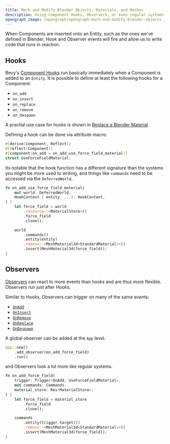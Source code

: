 ```yaml
---
title: Mark and Modify Blender Objects, Materials, and Meshes
description: Using Component Hooks, Observers, or even regular systems in addition to inserted Components in Blender, we can modify entities directly, whenever we want.
opengraph_image: /opengraph/opengraph-mark-and-modify-blender-objects.jpg
---
```


When Components are inserted onto an Entity, such as the ones we've defined in Blender, Hook and Observer events will fire and allow us to write code that runs in reaction.

## Hooks

Bevy's [Component Hooks](https://docs.rs/bevy/0.16.0-rc.3/bevy/prelude/trait.Component.html#adding-components-hooks) run basically immediately when a Component is added to an `Entity`. It is possible to define at least the following hooks for a Component:

- `on_add`
- `on_insert`
- `on_replace`
- `on_remove`
- `on_despawn`

A practial use case for hooks is shown in [Replace a Blender Material](/docs/replace-a-blender-material).

Defining a hook can be done via attribute macro:

```rust
#[derive(Component, Reflect)]
#[reflect(Component)]
#[component(on_add = on_add_use_force_field_material)]
struct UseForceFieldMaterial;
```

Its notable that the hook function has a different signature than the systems you might be more used to writing, and things like `commands` need to be accessed via the `DeferredWorld`.

```rust
fn on_add_use_force_field_material(
    mut world: DeferredWorld,
    HookContext { entity, .. }: HookContext,
) {
    let force_field = world
        .resource::<MaterialStore>()
        .force_field
        .clone();

    world
        .commands()
        .entity(entity)
        .remove::<MeshMaterial3d<StandardMaterial>>()
        .insert(MeshMaterial3d(force_field));
}
```

## Observers

[Observers](https://docs.rs/bevy/0.16.0-rc.3/bevy/ecs/observer/struct.Observer.html) can react to more events than hooks and are thus more flexible. Observers run just after Hooks.

Similar to Hooks, Observers can trigger on many of the same events:

- [`OnAdd`](https://docs.rs/bevy/0.16.0-rc.3/bevy/ecs/prelude/struct.OnAdd.html)
- [`OnInsert`](https://docs.rs/bevy/0.16.0-rc.3/bevy/ecs/prelude/struct.OnInsert.html)
- [`OnRemove`](https://docs.rs/bevy/0.16.0-rc.3/bevy/ecs/prelude/struct.OnRemove.html)
- [`OnReplace`](https://docs.rs/bevy/0.16.0-rc.3/bevy/ecs/prelude/struct.OnReplace.html)
- [`OnDespawn`](https://docs.rs/bevy/0.16.0-rc.3/bevy/ecs/world/struct.OnDespawn.html)

A global observer can be added at the `App` level.

```rust
App::new()
    .add_observer(on_add_force_field)
    .run()
```

and Observers look a lot more like regular systems.

```rust
fn on_add_force_field(
    trigger: Trigger<OnAdd, UseForceFieldMaterial>,
    mut commands: Commands,
    material_store: Res<MaterialStore>,
) {
    let force_field = material_store
        .force_field
        .clone();

    commands
        .entity(trigger.target())
        .remove::<MeshMaterial3d<StandardMaterial>>()
        .insert(MeshMaterial3d(force_field));
}
```
